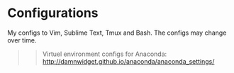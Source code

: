 # Configurations

My configs to Vim, Sublime Text, Tmux and Bash. The configs may change over time.


>> Virtuel environment configs for Anaconda: http://damnwidget.github.io/anaconda/anaconda_settings/
